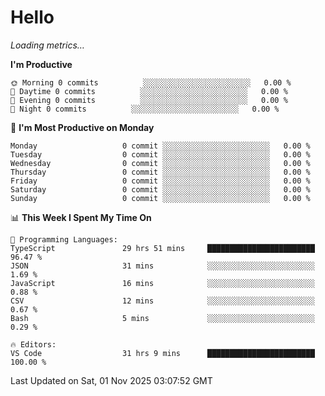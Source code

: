 # Hello

<!-- METRICS:START -->
<p><em>Loading metrics…</em></p>
<!-- METRICS:END -->

<!--START_SECTION:waka-->
**I'm Productive**

```text
🌞 Morning 0 commits          ░░░░░░░░░░░░░░░░░░░░░░░░   0.00 % 
🌆 Daytime 0 commits          ░░░░░░░░░░░░░░░░░░░░░░░░   0.00 % 
🌃 Evening 0 commits          ░░░░░░░░░░░░░░░░░░░░░░░░   0.00 % 
🌙 Night 0 commits          ░░░░░░░░░░░░░░░░░░░░░░░░   0.00 % 
```
📅 **I'm Most Productive on Monday**

```text
Monday                   0 commit ░░░░░░░░░░░░░░░░░░░░░░░░   0.00 % 
Tuesday                  0 commit ░░░░░░░░░░░░░░░░░░░░░░░░   0.00 % 
Wednesday                0 commit ░░░░░░░░░░░░░░░░░░░░░░░░   0.00 % 
Thursday                 0 commit ░░░░░░░░░░░░░░░░░░░░░░░░   0.00 % 
Friday                   0 commit ░░░░░░░░░░░░░░░░░░░░░░░░   0.00 % 
Saturday                 0 commit ░░░░░░░░░░░░░░░░░░░░░░░░   0.00 % 
Sunday                   0 commit ░░░░░░░░░░░░░░░░░░░░░░░░   0.00 % 
```

📊 **This Week I Spent My Time On**

```text
💬 Programming Languages: 
TypeScript               29 hrs 51 mins     ████████████████████████   96.47 % 
JSON                     31 mins            ░░░░░░░░░░░░░░░░░░░░░░░░   1.69 % 
JavaScript               16 mins            ░░░░░░░░░░░░░░░░░░░░░░░░   0.88 % 
CSV                      12 mins            ░░░░░░░░░░░░░░░░░░░░░░░░   0.67 % 
Bash                     5 mins             ░░░░░░░░░░░░░░░░░░░░░░░░   0.29 % 

🔥 Editors: 
VS Code                  31 hrs 9 mins      ████████████████████████   100.00 % 
```

 Last Updated on Sat, 01 Nov 2025 03:07:52 GMT
<!--END_SECTION:waka-->
